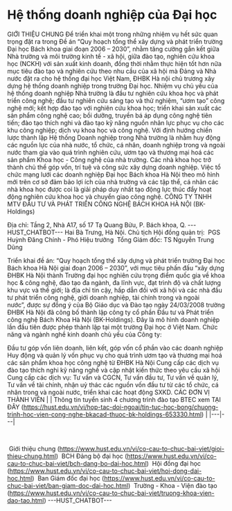 # Hệ thống doanh nghiệp của Đại học
GIỚI THIỆU CHUNG
Để triển khai một trong những nhiệm vụ hết sức quan trọng đặt ra trong Đề án “Quy hoạch tổng thể xây dựng và phát triển trường Đại học Bách khoa giai đoạn 2006 – 2030”, nhằm tăng cường gắn kết giữa Nhà trường và môi trường kinh tế - xã hội, giữa đào tạo, nghiên cứu khoa học (NCKH) với sản xuất kinh doanh, đồng thời nhằm thực hiện tốt hơn nữa mục tiêu đào tạo và nghiên cứu theo nhu cầu của xã hội mà Đảng và Nhà nước đặt ra cho hệ thống đại học Việt Nam, ĐHBK Hà nội chủ trương xây dựng hệ thống doanh nghiệp trong trường Đại học. Nhiệm vụ chủ yếu của hệ thống doanh nghiệp Nhà trường là đầu tư nghiên cứu khoa học và phát triển công nghệ; đầu tư nghiên cứu sáng tạo và thử nghiệm, “ươm tạo” công nghệ mới; kết hợp đào tạo với nghiên cứu khoa học; triển khai sản xuất các sản phẩm công nghệ cao; bồi dưỡng, truyền bá áp dụng công nghệ tiên tiến; đào tạo thích nghi và đào tạo kỹ năng nguồn nhân lực phục vụ cho các khu công nghiệp; dịch vụ khoa học và công nghệ. Với định hướng chiến lược thành lập Hệ thống Doanh nghiệp trong Nhà trường là nhằm huy động các nguồn lực của nhà nước, tổ chức, cá nhân, doanh nghiệp trong và ngoài nước tham gia vào quá trình nghiên cứu, ươm tạo và thương mại hoá các sản phẩm Khoa học - Công nghệ của nhà trường. Các nhà khoa học trở thành chủ thể góp vốn, trí tuệ và công sức xây dựng doanh nghiệp. Việc tổ chức mạng lưới các doanh nghiệp Đại học Bách khoa Hà Nội theo mô hình mới trên cơ sở đảm bảo lợi ích của nhà trường và các tập thể, cá nhân các nhà khoa học được coi là giải pháp duy nhất tạo động lực thúc đẩy hoạt động nghiên cứu khoa học và chuyển giao công nghệ. CÔNG TY TNHH MTV ĐẦU TƯ VÀ PHÁT TRIỂN CÔNG NGHỆ BÁCH KHOA HÀ NỘI (BK-Holdings)

Địa chỉ: Tầng 2, Nhà A17, số 17 Tạ Quang Bửu, P. Bách khoa, Q. 
 ---HUST_CHATBOT---
Hai Bà Trưng, Hà Nội. Chủ tịch Hội đồng quản trị:  PGS Huỳnh Đăng Chính - Phó Hiệu trưởng 
Tổng Giám đốc: TS Nguyễn Trung Dũng

Triển khai đề án: “Quy hoạch tổng thể xây dựng và phát triển trường Đại học Bách khoa Hà Nội giai đoạn 2006 – 2030”, với mục tiêu phấn đấu “xây dựng ĐHBK Hà Nội thành Trường đại học nghiên cứu trọng điểm quốc gia về khoa học &amp; công nghệ, đào tạo đa ngành, đa lĩnh vực, đạt trình độ và chất lượng khu vực và thế giới; là địa chỉ tin cậy, hấp dẫn đối với xã hội và các nhà đầu tư phát triển công nghệ, giới doanh nghiệp, tài chính trong và ngoài nước”, được sự đồng ý của Bộ Giáo dục và Đào tạo ngày 24/03/2008 trường ĐHBK Hà Nội đã công bố thành lập công ty cổ phần Đầu tư và Phát triển công nghệ Bách Khoa Hà Nội (BK-Holdings). Đây là mô hình doanh nghiệp lần đầu tiên được phép thành lập tại một trường Đại học ở Việt Nam. Chức năng và ngành nghề kinh doanh chủ yếu của Công ty:

Đầu tư góp vốn liên doanh, liên kết, góp vốn cổ phần vào các doanh nghiệp
Huy động và quản lý vốn phục vụ cho quá trình ươm tạo và thương mại hoá các sản phẩm khoa học công nghệ từ ĐHBK Hà Nội
Cung cấp các dịch vụ đào tạo thích nghi kỹ năng nghề và cập nhật kiến thức theo yêu cầu xã hội
Cung cấp các dịch vụ: Tư vấn và CGCN, Tư vấn đầu tư, Tư vấn về quản lý, Tư vấn về tài chính, nhận uỷ thác các nguồn vốn đầu tư từ các tổ chức, cá nhân trong và ngoài nước, triển khai các hoạt động SXKD. CÁC ĐƠN VỊ THÀNH VIÊN
|  | Thông tin tuyển sinh 4 chương trình đào tạo BTEC xem TẠI ĐÂY (https://hust.edu.vn/vi/hop-tac-doi-ngoai/tin-tuc-hoc-bong/chuong-trinh-hoc-vien-cong-nghe-bkacad-thuoc-bk-holdings-653330.html) |
|---|---|

 

 Giới thiệu chung (https://www.hust.edu.vn/vi/co-cau-to-chuc-bai-viet/gioi-thieu-chung.html)
 BCH Đảng bộ đại học (https://www.hust.edu.vn/vi/co-cau-to-chuc-bai-viet/bch-dang-bo-dai-hoc.html)
 Hội đồng đại học (https://www.hust.edu.vn/vi/co-cau-to-chuc-bai-viet/hoi-dong-dai-hoc.html)
 Ban Giám đốc đại học (https://www.hust.edu.vn/vi/co-cau-to-chuc-bai-viet/ban-giam-doc-dai-hoc.html)
 Trường - Khoa - Viện đào tạo (https://www.hust.edu.vn/vi/co-cau-to-chuc-bai-viet/truong-khoa-vien-dao-tao.html) 
 ---HUST_CHATBOT---
